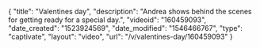 {
    "title": "Valentines day",
    "description": "Andrea shows behind the scenes for getting ready for a special day.",
    "videoid": "160459093",
    "date_created": "1523924569",
    "date_modified": "1546466767",
    "type": "captivate",
    "layout": "video",
    "url": "\/v\/valentines-day\/160459093"
}